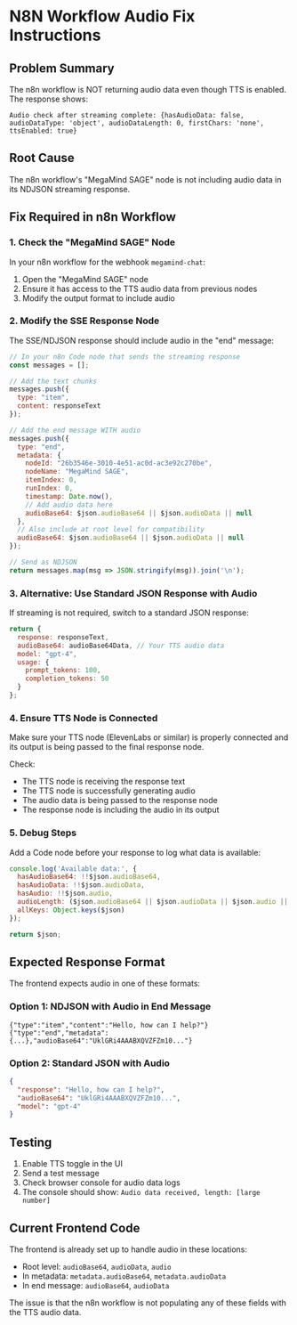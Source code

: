 # N8N Workflow Audio Fix Instructions

## Problem Summary
The n8n workflow is NOT returning audio data even though TTS is enabled. The response shows:
```
Audio check after streaming complete: {hasAudioData: false, audioDataType: 'object', audioDataLength: 0, firstChars: 'none', ttsEnabled: true}
```

## Root Cause
The n8n workflow's "MegaMind SAGE" node is not including audio data in its NDJSON streaming response.

## Fix Required in n8n Workflow

### 1. Check the "MegaMind SAGE" Node
In your n8n workflow for the webhook `megamind-chat`:

1. Open the "MegaMind SAGE" node
2. Ensure it has access to the TTS audio data from previous nodes
3. Modify the output format to include audio

### 2. Modify the SSE Response Node
The SSE/NDJSON response should include audio in the "end" message:

```javascript
// In your n8n Code node that sends the streaming response
const messages = [];

// Add the text chunks
messages.push({
  type: "item",
  content: responseText
});

// Add the end message WITH audio
messages.push({
  type: "end",
  metadata: {
    nodeId: "26b3546e-3010-4e51-ac0d-ac3e92c270be",
    nodeName: "MegaMind SAGE",
    itemIndex: 0,
    runIndex: 0,
    timestamp: Date.now(),
    // Add audio data here
    audioBase64: $json.audioBase64 || $json.audioData || null
  },
  // Also include at root level for compatibility
  audioBase64: $json.audioBase64 || $json.audioData || null
});

// Send as NDJSON
return messages.map(msg => JSON.stringify(msg)).join('\n');
```

### 3. Alternative: Use Standard JSON Response with Audio
If streaming is not required, switch to a standard JSON response:

```javascript
return {
  response: responseText,
  audioBase64: audioBase64Data, // Your TTS audio data
  model: "gpt-4",
  usage: {
    prompt_tokens: 100,
    completion_tokens: 50
  }
};
```

### 4. Ensure TTS Node is Connected
Make sure your TTS node (ElevenLabs or similar) is properly connected and its output is being passed to the final response node.

Check:
- The TTS node is receiving the response text
- The TTS node is successfully generating audio
- The audio data is being passed to the response node
- The response node is including the audio in its output

### 5. Debug Steps
Add a Code node before your response to log what data is available:

```javascript
console.log('Available data:', {
  hasAudioBase64: !!$json.audioBase64,
  hasAudioData: !!$json.audioData,
  hasAudio: !!$json.audio,
  audioLength: ($json.audioBase64 || $json.audioData || $json.audio || '').length,
  allKeys: Object.keys($json)
});

return $json;
```

## Expected Response Format
The frontend expects audio in one of these formats:

### Option 1: NDJSON with Audio in End Message
```
{"type":"item","content":"Hello, how can I help?"}
{"type":"end","metadata":{...},"audioBase64":"UklGRi4AAABXQVZFZm10..."}
```

### Option 2: Standard JSON with Audio
```json
{
  "response": "Hello, how can I help?",
  "audioBase64": "UklGRi4AAABXQVZFZm10...",
  "model": "gpt-4"
}
```

## Testing
1. Enable TTS toggle in the UI
2. Send a test message
3. Check browser console for audio data logs
4. The console should show: `Audio data received, length: [large number]`

## Current Frontend Code
The frontend is already set up to handle audio in these locations:
- Root level: `audioBase64`, `audioData`, `audio`
- In metadata: `metadata.audioBase64`, `metadata.audioData`
- In end message: `audioBase64`, `audioData`

The issue is that the n8n workflow is not populating any of these fields with the TTS audio data.
